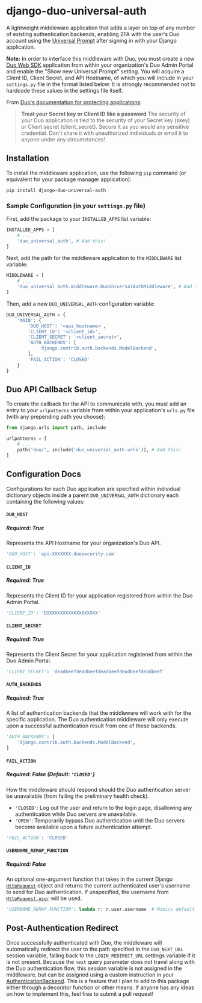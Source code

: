 # django-duo-universal-auth

A lightweight middleware application that adds a layer on top of any number of existing authentication backends, enabling 2FA with the user's Duo account using the [Universal Prompt](https://guide.duo.com/universal-prompt) after signing in with your Django application.

**Note:** In order to interface this middleware with Duo, you must create a new [Duo Web SDK](https://duo.com/docs/duoweb) application from within your organization's Duo Admin Portal and enable the "Show new Universal Prompt" setting. You will acquire a Client ID, Client Secret, and API Hostname, of which you will include in your `settings.py` file in the format listed below. It is strongly recommended not to hardcode these values in the settings file itself.

From [Duo's documentation for protecting applications](https://duo.com/docs/protecting-applications):
 > **Treat your Secret key or Client ID like a password**
The security of your Duo application is tied to the security of your Secret key (skey) or Client secret (client_secret). Secure it as you would any sensitive credential. Don't share it with unauthorized individuals or email it to anyone under any circumstances!

## Installation

To install the middleware application, use the following `pip` command (or equivalent for your package manager application):

```sh
pip install django-duo-universal-auth
```

### Sample Configuration (in your `settings.py` file)

First, add the package to your `INSTALLED_APPS` list variable:

```python
INSTALLED_APPS = [
    # ...
    'duo_universal_auth', # Add this!
]
```

Next, add the path for the middleware application to the `MIDDLEWARE` list variable:

```python
MIDDLEWARE = [
    # ...
    'duo_universal_auth.middleware.DuoUniversalAuthMiddleware', # Add this!
]
```

Then, add a new `DUO_UNIVERSAL_AUTH` configuration variable:

```python
DUO_UNIVERSAL_AUTH = {
    'MAIN': {
        'DUO_HOST': '<api_hostname>',
        'CLIENT_ID': '<client_id>',
        'CLIENT_SECRET': '<client_secret>',
        'AUTH_BACKENDS': [
            'django.contrib.auth.backends.ModelBackend',
        ],
        'FAIL_ACTION': 'CLOSED'
    }
}
```

## Duo API Callback Setup

To create the callback for the API to communicate with, you must add an entry to your `urlpatterns` variable from within your application's `urls.py` file (with any prepending path you choose):

```python
from django.urls import path, include

urlpatterns = [
    # ...
    path('duo/', include('duo_universal_auth.urls')), # Add this!
]
```

## Configuration Docs

Configurations for each Duo application are specified within individual dictionary objects inside a parent `DUO_UNIVERSAL_AUTH` dictionary each containing the following values:

#### `DUO_HOST`
##### Required: True

Represents the API Hostname for your organization's Duo API.
```python
'DUO_HOST': 'api-XXXXXXX.duosecurity.com'
```

#### `CLIENT_ID`
##### Required: True

Represents the Client ID for your application registered from within the Duo Admin Portal.
```python
'CLIENT_ID': 'DIXXXXXXXXXXXXXXXXXX'
```

#### `CLIENT_SECRET`
##### Required: True

Represents the Client Secret for your application registered from within the Duo Admin Portal.
```python
'CLIENT_SECRET': 'deadbeefdeadbeefdeadbeefdeadbeefdeadbeef'
```

#### `AUTH_BACKENDS`
##### Required: True

A list of authentication backends that the middleware will work with for the specific application. The Duo authentication middleware will only execute upon a successful authentication result from one of these backends.
```python
'AUTH_BACKENDS': [
    'django.contrib.auth.backends.ModelBackend',
]
```

#### `FAIL_ACTION`
##### Required: False (Default: `'CLOSED'`)

How the middleware should respond should the Duo authentication server be unavailable (from failing the preliminary health check).

 - `'CLOSED'`: Log out the user and return to the login page, disallowing any authentication while Duo servers are unavailable.
 - `'OPEN'`: Temporarily bypass Duo authentication until the Duo servers become available upon a future authentication attempt.
```python
'FAIL_ACTION': 'CLOSED'
```

#### `USERNAME_REMAP_FUNCTION`
##### Required: False

An optional one-argument function that takes in the current Django [`HttpRequest`](https://docs.djangoproject.com/en/4.0/ref/request-response/#httprequest-objects) object and returns the current authenticated user's username to send for Duo authentication. If unspecified, the username from [`HttpRequest.user`](https://docs.djangoproject.com/en/4.0/ref/request-response/#django.http.HttpRequest.user) will be used.

```python
'USERNAME_REMAP_FUNCTION': lambda r: r.user.username  # Mimics default behavior
```

## Post-Authentication Redirect
Once successfully authenticated with Duo, the middleware will automatically redirect the user to the path specified in the `DUO_NEXT_URL` session variable, falling back to the `LOGIN_REDIRECT_URL` settings variable if it is not present. Because the `next` query parameter does not travel along with the Duo authentication flow, this session variable is not assigned in the middleware, but can be assigned using a custom instruction in your [AuthenticationBackend](https://docs.djangoproject.com/en/4.0/topics/auth/customizing/#writing-an-authentication-backend). This is a feature that I plan to add to this package either through a decorator function or other means. If anyone has any ideas on how to implement this, feel free to submit a pull request!
